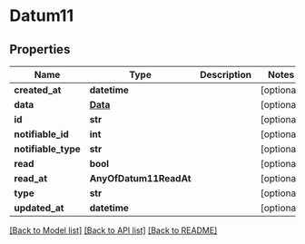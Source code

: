 # Datum11

## Properties
Name | Type | Description | Notes
------------ | ------------- | ------------- | -------------
**created_at** | **datetime** |  | [optional] 
**data** | [**Data**](Data.md) |  | [optional] 
**id** | **str** |  | [optional] 
**notifiable_id** | **int** |  | [optional] 
**notifiable_type** | **str** |  | [optional] 
**read** | **bool** |  | [optional] 
**read_at** | **AnyOfDatum11ReadAt** |  | [optional] 
**type** | **str** |  | [optional] 
**updated_at** | **datetime** |  | [optional] 

[[Back to Model list]](../README.md#documentation-for-models) [[Back to API list]](../README.md#documentation-for-api-endpoints) [[Back to README]](../README.md)

